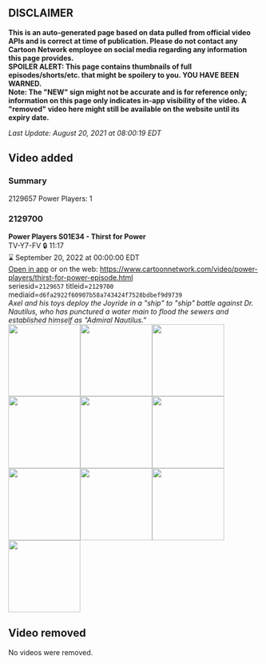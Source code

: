 ## DISCLAIMER
**This is an auto-generated page based on data pulled from official video APIs and is correct at time of publication. Please do not contact any Cartoon Network employee on social media regarding any information this page provides.**  
**SPOILER ALERT: This page contains thumbnails of full episodes/shorts/etc. that might be spoilery to you. YOU HAVE BEEN WARNED.**  
**Note: The "NEW" sign might not be accurate and is for reference only; information on this page only indicates in-app visibility of the video. A "removed" video here might still be available on the website until its expiry date.**  

_Last Update: August 20, 2021 at 08:00:19 EDT_
## Video added
### Summary
2129657 Power Players: 1  
### 2129700
**Power Players S01E34 - Thirst for Power**  
TV-Y7-FV 🔒 11:17  
⌛ September 20, 2022 at 00:00:00 EDT  
[Open in app](https://cnvideo.sercomkc.org/redirector.html?type=cnapp&seriesid=2129657&titleid=2129700&mediaid=d6fa2922f60907b58a743424f7528bdbef9d9739) or on the web: https://www.cartoonnetwork.com/video/power-players/thirst-for-power-episode.html  
seriesid=`2129657` titleid=`2129700` mediaid=`d6fa2922f60907b58a743424f7528bdbef9d9739`  
_Axel and his toys deploy the Joyride in a "ship" to "ship" battle against Dr. Nautilus, who has punctured a water main to flood the sewers and established himself as "Admiral Nautilus."_  
<a href="https://s3.amazonaws.com/cartoonorchestrator/2129700_001_1280x720.jpg"><img src="https://s3.amazonaws.com/cartoonorchestrator/2129700_001_640x360.jpg" height="144px" /></a><a href="https://s3.amazonaws.com/cartoonorchestrator/2129700_002_1280x720.jpg"><img src="https://s3.amazonaws.com/cartoonorchestrator/2129700_002_640x360.jpg" height="144px" /></a><a href="https://s3.amazonaws.com/cartoonorchestrator/2129700_003_1280x720.jpg"><img src="https://s3.amazonaws.com/cartoonorchestrator/2129700_003_640x360.jpg" height="144px" /></a><a href="https://s3.amazonaws.com/cartoonorchestrator/2129700_004_1280x720.jpg"><img src="https://s3.amazonaws.com/cartoonorchestrator/2129700_004_640x360.jpg" height="144px" /></a><a href="https://s3.amazonaws.com/cartoonorchestrator/2129700_005_1280x720.jpg"><img src="https://s3.amazonaws.com/cartoonorchestrator/2129700_005_640x360.jpg" height="144px" /></a><a href="https://s3.amazonaws.com/cartoonorchestrator/2129700_006_1280x720.jpg"><img src="https://s3.amazonaws.com/cartoonorchestrator/2129700_006_640x360.jpg" height="144px" /></a><a href="https://s3.amazonaws.com/cartoonorchestrator/2129700_007_1280x720.jpg"><img src="https://s3.amazonaws.com/cartoonorchestrator/2129700_007_640x360.jpg" height="144px" /></a><a href="https://s3.amazonaws.com/cartoonorchestrator/2129700_008_1280x720.jpg"><img src="https://s3.amazonaws.com/cartoonorchestrator/2129700_008_640x360.jpg" height="144px" /></a><a href="https://s3.amazonaws.com/cartoonorchestrator/2129700_009_1280x720.jpg"><img src="https://s3.amazonaws.com/cartoonorchestrator/2129700_009_640x360.jpg" height="144px" /></a><a href="https://s3.amazonaws.com/cartoonorchestrator/2129700_010_1280x720.jpg"><img src="https://s3.amazonaws.com/cartoonorchestrator/2129700_010_640x360.jpg" height="144px" /></a>
## Video removed
No videos were removed.  
